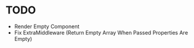 # TODO

 * Render Empty Component
 * Fix ExtraMiddleware (Return Empty Array When Passed Properties Are Empty)
 